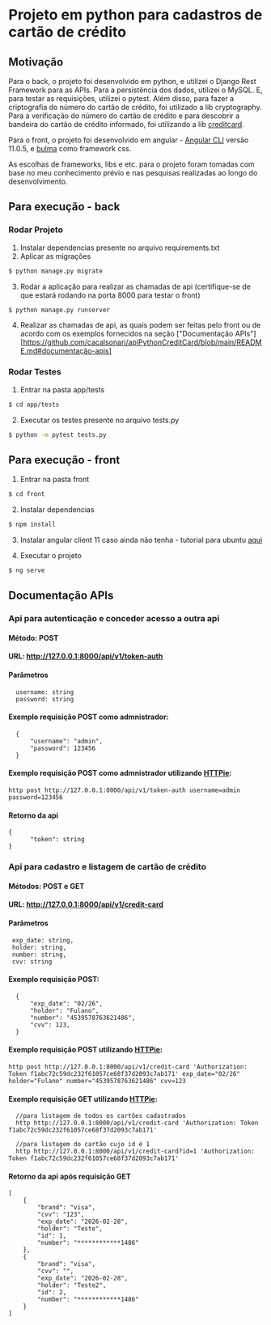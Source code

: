 # Projeto em python para cadastros de cartão de crédito

## Motivação
Para o back, o projeto foi desenvolvido em python, e utilizei o Django Rest Framework para as APIs. Para a persistência dos dados, utilizei o MySQL. E, para testar as requisições, utilizei o pytest. Além disso, para fazer a criptografia do número do cartão de crédito, foi utilizado a lib cryptography. Para a verificação do número do cartão de crédito e para descobrir a bandeira do cartão de crédito informado, foi utilizando a lib [creditcard](https://github.com/MaisTodos/python-creditcard).

Para o front, o projeto foi desenvolvido em angular - [Angular CLI](https://github.com/angular/angular-cli) versão 11.0.5, e [bulma](https://bulma.io) como framework css.

As escolhas de frameworks, libs e etc. para o projeto foram tomadas com base no meu conhecimento prévio e nas pesquisas realizadas ao longo do desenvolvimento.

## Para execução - back
### Rodar Projeto 

1. Instalar dependencias presente no arquivo requirements.txt
2. Aplicar as migrações
```bash
$ python manage.py migrate
```
3. Rodar a aplicação para realizar as chamadas de api (certifique-se de que estará rodando na porta 8000 para testar o front)
```bash
$ python manage.py runserver
```
4. Realizar as chamadas de api, as quais podem ser feitas pelo front ou de acordo com os exemplos fornecidos na seção ["Documentação APIs"][https://github.com/cacalsonari/apiPythonCreditCard/blob/main/README.md#documentação-apis]

### Rodar Testes

1. Entrar na pasta app/tests
```bash
$ cd app/tests
```
2. Executar os testes presente no arquivo tests.py
```bash
$ python -m pytest tests.py
```

## Para execução - front
1. Entrar na pasta front
```bash
$ cd front
```
2. Instalar dependencias 
```bash
$ npm install
```
3. Instalar angular client 11 caso ainda não tenha - tutorial para ubuntu [aqui](https://tecadmin.net/install-angular-on-ubuntu/)

4. Executar o projeto
```bash
$ ng serve
```

## Documentação APIs

### Api para autenticação e conceder acesso a outra api
#### Método: POST
#### URL: http://127.0.0.1:8000/api/v1/token-auth
#### Parâmetros
      username: string
      password: string
#### Exemplo requisição POST como admnistrador: 
      {
          "username": "admin",
          "password": 123456
      }
#### Exemplo requisição POST como admnistrador utilizando [HTTPie](https://httpie.io): 
    http post http://127.0.0.1:8000/api/v1/token-auth username=admin password=123456

#### Retorno da api
    {
          "token": string
    }

### Api para cadastro e listagem de cartão de crédito
#### Métodos: POST e GET
#### URL: http://127.0.0.1:8000/api/v1/credit-card
#### Parâmetros
     exp_date: string,
     holder: string,
     number: string,
     cvv: string
   
#### Exemplo requisição POST: 
      {
          "exp_date": "02/26",
          "holder": "Fulano",
          "number": "4539578763621486",
          "cvv": 123,
      }
      
#### Exemplo requisição POST utilizando [HTTPie](https://httpie.io): 
    http post http://127.0.0.1:8000/api/v1/credit-card 'Authorization: Token f1abc72c59dc232f61057ce68f37d2093c7ab171' exp_date="02/26" holder="Fulano" number="4539578763621486" cvv=123
    
#### Exemplo requisição GET utilizando [HTTPie](https://httpie.io):
      //para listagem de todos os cartões cadastrados
      http http://127.0.0.1:8000/api/v1/credit-card 'Authorization: Token f1abc72c59dc232f61057ce68f37d2093c7ab171'
      
      //para listagem do cartão cujo id é 1
      http http://127.0.0.1:8000/api/v1/credit-card?id=1 'Authorization: Token f1abc72c59dc232f61057ce68f37d2093c7ab171'
      
#### Retorno da api após requisição GET
    [
        {
            "brand": "visa",
            "cvv": "123",
            "exp_date": "2026-02-28",
            "holder": "Teste",
            "id": 1,
            "number": "************1486"
        },
        {
            "brand": "visa",
            "cvv": "",
            "exp_date": "2026-02-28",
            "holder": "Teste2",
            "id": 2,
            "number": "************1486"
        }
    ]
